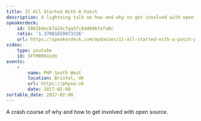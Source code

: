 ```yaml
---
title: It All Started With A Patch
description: A lightning talk on how and why to get involved with open source.
speakerdeck:
    id: 5862bdecb7a24cfaa5fc844696fafa0c
    ratio: '1.37081659973226'
    url: https://speakerdeck.com/opdavies/it-all-started-with-a-patch-phpsw
video:
    type: youtube
    id: 5FYMRR61sdo
events:
    -
        name: PHP South West
        location: Bristol, UK
        url: https://phpsw.uk
        date: 2017-02-08
sortable_date: 2017-02-08
---
```


A crash course of why and how to get involved with open source.
